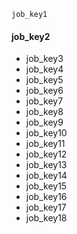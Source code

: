 ```ngMeta
job_key1
```
#### job_key2
* job_key3
* job_key4
* job_key5
* job_key6
* job_key7
* job_key8
* job_key9
* job_key10
* job_key11
* job_key12
* job_key13
* job_key14
* job_key15
* job_key16
* job_key17
* job_key18
